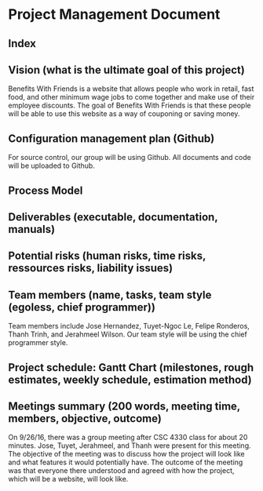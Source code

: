 # Project Management Document

## Index

## Vision (what is the ultimate goal of this project)
Benefits With Friends is a website that allows people who work in retail, fast food, and other minimum wage jobs to come together and make use of their employee discounts. The goal of Benefits With Friends is that these people will be able to use this website as a way of couponing or saving money. 

## Configuration management plan (Github)
For source control, our group will be using Github. All documents and code will be uploaded to Github.

## Process Model

## Deliverables (executable, documentation, manuals)

## Potential risks (human risks, time risks, ressources risks, liability issues)

## Team members (name, tasks, team style (egoless, chief programmer))
Team members include Jose Hernandez, Tuyet-Ngoc Le, Felipe Ronderos, Thanh Trinh, and Jerahmeel Wilson. Our team style will be using the chief programmer style.

## Project schedule: Gantt Chart (milestones, rough estimates, weekly schedule, estimation method)

## Meetings summary (200 words, meeting time, members, objective, outcome)
On 9/26/16, there was a group meeting after CSC 4330 class for about 20 minutes. Jose, Tuyet, Jerahmeel, and Thanh were present for this meeting. The objective of the meeting was to discuss how the project will look like and what features it would potentially have. The outcome of the meeting was that everyone there understood and agreed with how the project, which will be a website, will look like.
